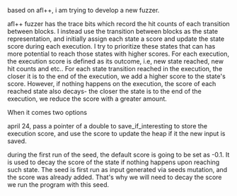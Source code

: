 based on afl++, i am trying to develop a new fuzzer. 

afl++ fuzzer has the trace bits which record the hit counts of each transition between blocks. I instead use the transition between blocks as the state representation, and initially assign each state a score and update the state score during each execution.
I try to prioritize these states that can has more potential to reach those states with higher scores.
For each execution, the execution score is defined as its outcome, i.e, new state reached, new hit counts and etc.. 
For each state transition reached in the execution, the closer it is to the end of the execution, we add a higher score to the state's score. However, if nothing happens on the execution, the score of each reached state also decays- the closer the state is to the end of the execution, we reduce the score with a greater amount.

When it comes 
two options

april 24,
pass a pointer of a double to save_if_interesting to store the execution score, and use the score to update the heap if it the new input is saved.

during the first run of the seed, the default score is going to be set as -0.1. It is used to decay the score of the state if nothing happens upon reaching such state. The seed is first run as input generated via seeds mutation,
and the score was already added. That's why we will need to decay the score we run the program with this seed.

